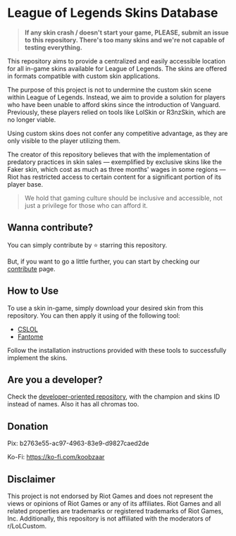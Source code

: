 
# League of Legends Skins Database

> **If any skin crash / doesn't start your game, PLEASE, submit an issue to this repository. There's too many skins and we're not capable of testing everything.**

This repository aims to provide a centralized and easily accessible location for all in-game skins available for League of Legends. The skins are offered in formats compatible with custom skin applications.

The purpose of this project is not to undermine the custom skin scene within League of Legends. Instead, we aim to provide a solution for players who have been unable to afford skins since the introduction of Vanguard. Previously, these players relied on tools like LolSkin or R3nzSkin, which are no longer viable.

Using custom skins does not confer any competitive advantage, as they are only visible to the player utilizing them. 

The creator of this repository believes that with the implementation of predatory practices in skin sales — exemplified by exclusive skins like the Faker skin, which cost as much as three months' wages in some regions — Riot has restricted access to certain content for a significant portion of its player base. 

> We hold that gaming culture should be inclusive and accessible, not just a privilege for those who can afford it.

## Wanna contribute?
You can simply contribute by ⭐ starring this repository. 

But, if you want to go a little further, you can start by checking our [contribute](CONTRIBUTING.md) page.

## How to Use

To use a skin in-game, simply download your desired skin from this repository. You can then apply it using of the following tool:

- [CSLOL](https://github.com/LeagueToolkit/cslol-manager)
- [Fantome](https://github.com/LeagueToolkit/fantome)

Follow the installation instructions provided with these tools to successfully implement the skins.


## Are you a developer?

Check the [developer-oriented repository](https://github.com/koobzaar/lol-skins-developer), with the champion and skins ID instead of names. Also it has all chromas too.

## Donation

Pix: b2763e55-ac97-4963-83e9-d9827caed2de

Ko-Fi: https://ko-fi.com/koobzaar

## Disclaimer

This project is not endorsed by Riot Games and does not represent the views or opinions of Riot Games or any of its affiliates. Riot Games and all related properties are trademarks or registered trademarks of Riot Games, Inc. Additionally, this repository is not affiliated with the moderators of r/LoLCustom.

